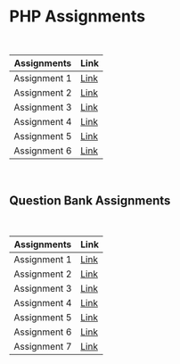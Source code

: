 # PHP Assignments
<br/>

|Assignments|Link|
|-----------|----|
|Assignment 1|[Link](https://github.com/tanmayvaij/dypiu_php_practicals/tree/main/assignment_1)|
|Assignment 2|[Link](https://github.com/tanmayvaij/dypiu_php_practicals/tree/main/assignment_2)|
|Assignment 3|[Link](https://github.com/tanmayvaij/dypiu_php_practicals/tree/main/assignment_3)|
|Assignment 4|[Link](https://github.com/tanmayvaij/dypiu_php_practicals/tree/main/assignment_4)|
|Assignment 5|[Link](https://github.com/tanmayvaij/dypiu_php_practicals/tree/main/assignment_5)|
|Assignment 6|[Link](https://github.com/tanmayvaij/dypiu_php_practicals/tree/main/assignment_6)|

<br/>

## Question Bank Assignments
<br/>

|Assignments|Link|
|-----------|----|
|Assignment 1|[Link](https://github.com/tanmayvaij/dypiu_php_practicals/tree/main/question_bank/assignment_1)|
|Assignment 2|[Link](https://github.com/tanmayvaij/dypiu_php_practicals/tree/main/question_bank/assignment_2)|
|Assignment 3|[Link](https://github.com/tanmayvaij/dypiu_php_practicals/tree/main/question_bank/assignment_3)|
|Assignment 4|[Link](https://github.com/tanmayvaij/dypiu_php_practicals/tree/main/question_bank/assignment_4)|
|Assignment 5|[Link](https://github.com/tanmayvaij/dypiu_php_practicals/tree/main/question_bank/assignment_5)|
|Assignment 6|[Link](https://github.com/tanmayvaij/dypiu_php_practicals/tree/main/question_bank/assignment_6)|
|Assignment 7|[Link](https://github.com/tanmayvaij/dypiu_php_practicals/tree/main/question_bank/assignment_7)|

<br/>
